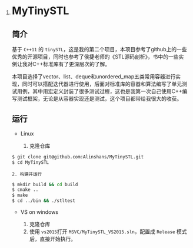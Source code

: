   1. MyTinySTL
     =====

     ## 简介

        基于 `C++11` 的 `tinySTL`，这是我的第二个项目，本项目参考了github上的一些优秀的开源项目，同时也参考了侯捷老师的《STL源码剖析》，书中的一些实例让我对C++标准库有了更深层次的了解。

     ​	本项目选择了vector、list、deque和unordered_map五类常用容器进行实现，同时可以搭配迭代器进行使用，后面对标准库的容器和算法编写了单元测试用例，其中用宏定义封装了很多测试过程，这也是我第一次自己使用C++编写测试框架，无论是从容器实现还是测试，这个项目都带给我很大的收获。

     ## 运行

       * Linux

         1. 克隆仓库

     ```bash
     $ git clone git@github.com:Alinshans/MyTinySTL.git
     $ cd MyTinySTL
     ```

         2. 构建并运行

     ```bash
     $ mkdir build && cd build
     $ cmake ..
     $ make
     $ cd ../bin && ./stltest
     ```

       * VS on windows

         1. 克隆仓库
         2. 使用 `vs2015`打开 `MSVC/MyTinySTL_VS2015.sln`，配置成 `Release` 模式后，直接开始执行。

